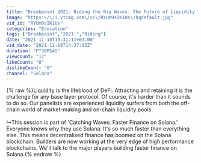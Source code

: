 ```yaml
---
title: "Breakpoint 2021: Riding the Big Waves: The Future of Liquidity and Market Making"
image: "https:\/\/i.ytimg.com\/vi\/RYUm9sIK1Us\/hqdefault.jpg"
vid_id: "RYUm9sIK1Us"
categories: "Education"
tags: ["Breakpoint","2021:","Riding"]
date: "2021-11-18T19:31:11+03:00"
vid_date: "2021-11-18T14:27:13Z"
duration: "PT30M54S"
viewcount: "12"
likeCount: "0"
dislikeCount: "0"
channel: "Solana"
---
```

{% raw %}Liquidity is the lifeblood of DeFi. Attracting and retaining it is the challenge for any base layer protocol. Of course, it's harder than it sounds to do so. Our panelists are experienced liquidity surfers from both the off-chain world of market-making and on-chain liquidity pools.<br /><br />↳This session is part of 'Catching Waves: Faster Finance on Solana.' Everyone knows why they use Solana: It's so much faster than everything else. This means decentralised finance has boomed on the Solana blockchain. Builders are now working at the very edge of high performance blockchains. We'll talk to the major players building faster finance on Solana.{% endraw %}
